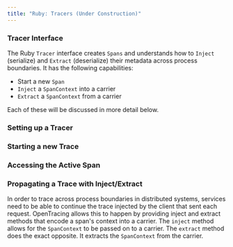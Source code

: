 ```yaml
---
title: "Ruby: Tracers (Under Construction)"
---
```


### Tracer Interface

The Ruby `Tracer` interface creates `Spans` and understands how to `Inject` (serialize) and `Extract` (deserialize) their metadata across process boundaries. It has the following capabilities:

- Start a new `Span`
- `Inject` a `SpanContext` into a carrier
- `Extract` a `SpanContext` from a carrier

Each of these will be discussed in more detail below.

### Setting up a Tracer


### Starting a new Trace


### Accessing the Active Span


### Propagating a Trace with Inject/Extract
In order to trace across process boundaries in distributed systems, services need to be able to continue the trace injected by the client that sent each request. OpenTracing allows this to happen by providing inject and extract methods that encode a span's context into a carrier.
The `inject` method allows for the `SpanContext` to be passed on to a carrier. The `extract` method does the exact opposite. It extracts the `SpanContext` from the carrier.
